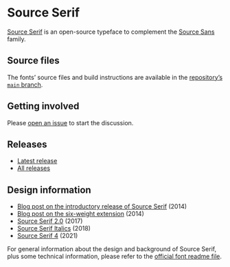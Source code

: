 # Source Serif

[Source Serif](https://adobe-fonts.github.io/source-serif/) is an open-source typeface to complement the [Source Sans](https://github.com/adobe-fonts/source-sans-pro) family.

## Source files

The fonts’ source files and build instructions are available in the [repository’s `main` branch](https://github.com/adobe-fonts/source-serif/tree/main).


## Getting involved

Please [open an issue](https://github.com/adobe-fonts/source-serif/issues) to start the discussion.


## Releases

* [Latest release](../../releases/latest)
* [All releases](../../releases)


## Design information

* [Blog post on the introductory release of Source Serif](https://blog.typekit.com/2014/05/20/source-serif-pro/) (2014)  
* [Blog post on the six-weight extension](https://blog.typekit.com/2014/12/11/source-serif-update-three-new-weights/) (2014)  
* [Source Serif 2.0](https://blog.typekit.com/2017/01/10/introducing-source-serif-2-0/) (2017)  
* [Source Serif Italics](https://blog.typekit.com/2018/08/16/source-serif-italics/) (2018)  
* [Source Serif 4](https://blog.adobe.com/en/publish/2021/03/04/source-serif-gets-optical-sizes.html#gs.6de1ff) (2021)  

For general information about the design and background of Source Serif, plus some technical information, please refer to the [official font readme file](https://github.com/adobe-fonts/source-serif/wiki/Source-Serif-Readme).  
